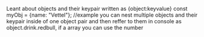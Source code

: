 Leant about objects and their keypair
written as {object:keyvalue}
const myObj = {name: "Vettel"}; //example
you can nest multiple objects and their keypair inside of one object pair and then reffer to them in console as object.drink.redbull, if a array you can use the number